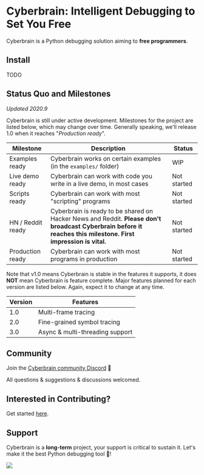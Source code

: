 # Cyberbrain: Intelligent Debugging to Set You Free

Cyberbrain is a Python debugging solution aiming to **free programmers**.

## Install

TODO

## Status Quo and Milestones

*Updated 2020.9*

Cyberbrain is still under active development. Milestones for the project are listed below, which may change over time. Generally speaking, we'll release 1.0 when it reaches  "*Production ready*".

| Milestone        | Description                                                           | Status |
|------------------|-----------------------------------------------------------------------|--------|
| Examples ready   | Cyberbrain works on certain examples (in the `examples/` folder)      | WIP    |
| Live demo ready  | Cyberbrain can work with code you write in a live demo, in most cases | Not started    |
| Scripts ready     | Cyberbrain can work with most "scripting" programs                      | Not started    |
| HN / Reddit ready | Cyberbrain is ready to be shared on Hacker News and Reddit. **Please don't broadcast Cyberbrain before it reaches this milestone. First impression is vital.**                  | Not started    |
| Production ready | Cyberbrain can work with most programs in production                  | Not started    |

Note that v1.0 means Cyberbrain is stable in the features it supports, it does **NOT** mean Cyberbrain is feature complete. Major features planned for each version are listed below. Again, expect it to change at any time.

| Version | Features                        |
|---------|---------------------------------|
| 1.0     | Multi-frame tracing             |
| 2.0     | Fine-grained symbol tracing     |
| 3.0     | Async & multi-threading support |

## Community

Join the [Cyberbrain community Discord](https://discord.gg/2TFYtBh) 💬

All questions & suggestions & discussions welcomed.

## Interested in Contributing?
Get started [here](https://github.com/laike9m/Cyberbrain/blob/master/docs/Development.md).

## Support

Cyberbrain is a **long-term** project, your support is critical to sustain it. Let's make it the best Python debugging tool 🤟!

[![](https://www.buymeacoffee.com/assets/img/guidelines/download-assets-1.svg)](https://www.buymeacoffee.com/cyberbrain)
